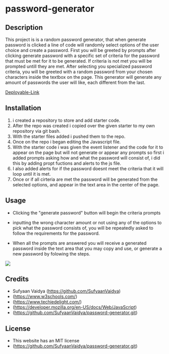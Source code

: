 # password-generator

## Description 

This project is is a random password generator, that when generate password is clicked a line of code will randomly select options of the user choice and create a password. First you will be greeted by prompts after clicking generate password with a specific set of criteria for the password that must be met for it to be generated. If criteria is not met you will be prompted untill they are met. After selecting you specialized password criteria, you will be greeted with a random password from your chosen characters inside the textbox on the page. This generator will generate any amount of passwords the user will like, each different from the last.

[Deployable-Link](https://sufyaanvaidya.github.io/password-generator/)

## Installation

1. i created a repository to store and add starter code.
2. After the repo was created i copied over the given starter to my own repository via git bash.
3. With the starter files added i pushed them to the repo.
4. Once on the repo i began editing the Javascript file.
5. With the starter code i was given the event listener and the code for it to appear on the page but
    will not generate or appear any prompts so first i added prompts asking how and what the password
    will consist of, i did this by adding propt fuctions and alerts to the js file.
6. I also added alerts for if the password doesnt meet the criteria that it will loop
    until it is met.
7. Once or if all cirteria are met the password will be generated from the selected options,
    and appear in the text area in the center of the page.

## Usage 

- Clicking the "generate password" button will begin the criteria prompts

- inputting the wrong character amount or not using any of the options to pick what the password consists of,
    you will be repeatedly asked to follow the requirements for the password.

- When all the prompts are answered you will receive a generated password inside the text area that you
    may copy and use, or generate a new password by folowing the steps.

![](./assets/password-generator.gif)




## Credits

- Sufyaan Vaidya (https://github.com/SufyaanVaidya)
- (https://www.w3schools.com/)
- (https://www.techiedelight.com/)
- (https://developer.mozilla.org/en-US/docs/Web/JavaScript)
- (https://github.com/SufyaanVaidya/password-generator.git)



## License

- This website has an MIT license 
- (https://github.com/SufyaanVaidya/password-generator.git)